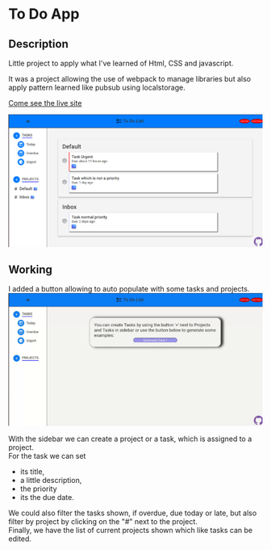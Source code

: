 # To Do App

## Description
Little project to apply what I've learned of Html, CSS and javascript.

It was a project allowing the use of webpack to manage libraries but also apply pattern learned like pubsub using localstorage.

[Come see the live site](https://enumaoub.github.io/To-Do-List/)

![alt text](./media/main.png)



## Working
I added a button allowing to auto populate with some tasks and projects.
![alt text](./media/main.gif)

With the sidebar we can create a project or a task, which is assigned to a project.\
For the task we can set
- its title, 
- a little description, 
- the priority
- its the due date.
<!-- -->
We could also filter the tasks shown, if overdue, due today or late, but also filter by project by clicking on the "#" next to the project.\
Finally, we have the list of current projects shown which like tasks can be edited.

